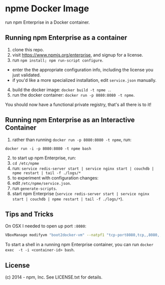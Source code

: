 # npme Docker Image

run npm Enterprise in a Docker container.

## Running npm Enterprise as a container

1. clone this repo.
2. visit https://www.npmjs.org/enterprise, and signup for a license.
3. run `npm install; npm run-script configure`.
  * enter the the appropriate configuration info, including the license you just validated.
  * if you'd like a more specialized installation, edit `service.json` manually.
4. build the docker image: `docker build -t npme .`.
5. run the docker container: `docker run -p 8080:8080 -t npme`.

You should now have a functional private registry, that's all there is to it!

## Running npm Enterprise as an Interactive Container

1. rather than running `docker run -p 8080:8080 -t npme`, run:

`docker run -i -p 8080:8080 -t npme bash`

2. to start up npm Enterprise, run:
  1. `cd /etc/npme`
  2. run: `service redis-server start | service nginx start | couchdb | npme restart | tail -f ./logs/*`
3. to experiment with configuration changes:
  1. edit `/etc/npme/service.json`.
  2. run `generate-scripts`.
  3. start npm Enterprise (`service redis-server start | service nginx start | couchdb | npme restart | tail -f ./logs/*`).

## Tips and Tricks

On OSX I needed to open up port `:8080`:

```bash
VBoxManage modifyvm "boot2docker-vm" --natpf1 "tcp-port8080,tcp,,8080,,8080";
```

To start a shell in a running npm Enterprise container, you can run `docker exec 
-t -i <container-id> bash`.

## License

(c) 2014 - npm, Inc. See LICENSE.txt for details.
